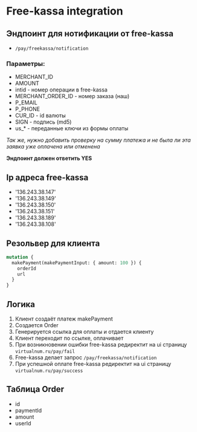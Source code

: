 # Free-kassa integration

## Эндпоинт для нотификации от free-kassa

- `/pay/freekassa/notification`

### Параметры:

- MERCHANT_ID
- AMOUNT
- intid - номер операции в free-kassa
- MERCHANT_ORDER_ID - номер заказа (наш)
- P_EMAIL
- P_PHONE
- CUR_ID - id валюты
- SIGN - подпись (md5)
- us\_\* - переданные ключи из формы оплаты

_Так же, нужно добавить проверку на сумму платежа и не была ли эта заявка уже оплачена или отменена_

**Эндпоинт должен ответить YES**

## Ip адреса free-kassa

- '136.243.38.147'
- '136.243.38.149'
- '136.243.38.150'
- '136.243.38.151'
- '136.243.38.189'
- '136.243.38.108'

## Резольвер для клиента

```graphql
mutation {
  makePayment(makePaymentInput: { amount: 100 }) {
    orderId
    url
  }
}
```

## Логика

1. Клиент создаёт платеж makePayment
2. Создается Order
3. Генерируется ссылка для оплаты и отдается клиенту
4. Клиент переходит по ссылке, оплачивает
5. При возникновении ошибки free-kassa редиректит на ui страницу `virtualnum.ru/pay/fail`
6. Free-kassa делает запрос `/pay/freekassa/notification`
7. При успешной оплате free-kassa редиректит на ui страницу `virtualnum.ru/pay/success`

## Таблица Order

- id
- paymentId
- amount
- userId
